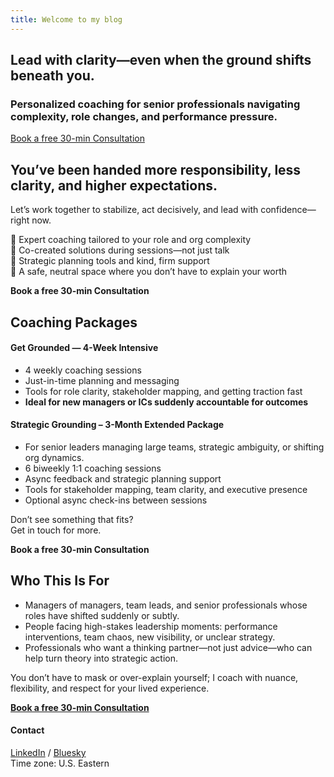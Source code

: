 ```yaml
---
title: Welcome to my blog
---
```


  
## **Lead with clarity—even when the ground shifts beneath you.**

### Personalized coaching for senior professionals navigating complexity, role changes, and performance pressure.

[Book a free 30-min Consultation](https://zcal.co/tobey)

## You’ve been handed more responsibility, less clarity, and higher expectations.

Let’s work together to stabilize, act decisively, and lead with confidence—right now.  
  
🌈 Expert coaching tailored to your role and org complexity  
🌈 Co-created solutions during sessions—not just talk  
🌈 Strategic planning tools and kind, firm support  
🌈 A safe, neutral space where you don’t have to explain your worth

**Book a free 30-min Consultation**

## Coaching Packages

#### **Get Grounded — 4-Week Intensive**

- 4 weekly coaching sessions
- Just-in-time planning and messaging
- Tools for role clarity, stakeholder mapping, and getting traction fast
- **Ideal for new managers or ICs suddenly accountable for outcomes**

#### **Strategic Grounding – 3-Month Extended Package**

- For senior leaders managing large teams, strategic ambiguity, or shifting org dynamics.
- 6 biweekly 1:1 coaching sessions
- Async feedback and strategic planning support
- Tools for stakeholder mapping, team clarity, and executive presence
- Optional async check-ins between sessions

Don’t see something that fits?  
Get in touch for more.

**Book a free 30-min Consultation**

## Who This Is For

- Managers of managers, team leads, and senior professionals whose roles have shifted suddenly or subtly.
- People facing high-stakes leadership moments: performance interventions, team chaos, new visibility, or unclear strategy.
- Professionals who want a thinking partner—not just advice—who can help turn theory into strategic action.

You don’t have to mask or over-explain yourself; I coach with nuance, flexibility, and respect for your lived experience.

[**Book a free 30-min Consultation**](https://zcal.co/tobey)

#### Contact

[LinkedIn](https://www.linkedin.com/in/tobeyaumann) / [](https://tobeyblaze.wordpress.com/#)[Bluesky](https://bsky.app/profile/tobeyblaze.bsky.social)  
Time zone: U.S. Eastern
